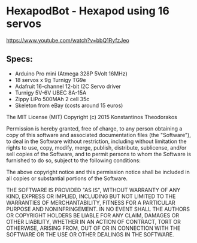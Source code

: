 # HexapodBot - Hexapod using 16 servos

https://www.youtube.com/watch?v=bbQ1RyfzJeo

## Specs:

* Arduino Pro mini (Atmega 328P 5Volt 16MHz)
* 18 servos x 9g Turnigy TG9e
* Adafruit 16-channel 12-bit I2C Servo driver
* Turnigy 5V-6V UBEC 8A-15A
* Zippy LiPo 500MAh 2 cell 35c
* Skeleton from eBay (costs around 15 euros)

The MIT License (MIT)
Copyright (c) 2015 Konstantinos Theodorakos

Permission is hereby granted, free of charge, to any person obtaining a copy of this software and associated documentation files (the "Software"), to deal in the Software without restriction, including without limitation the rights to use, copy, modify, merge, publish, distribute, sublicense, and/or sell copies of the Software, and to permit persons to whom the Software is furnished to do so, subject to the following conditions:

The above copyright notice and this permission notice shall be included in all copies or substantial portions of the Software.

THE SOFTWARE IS PROVIDED "AS IS", WITHOUT WARRANTY OF ANY KIND, EXPRESS OR IMPLIED, INCLUDING BUT NOT LIMITED TO THE WARRANTIES OF MERCHANTABILITY, FITNESS FOR A PARTICULAR PURPOSE AND NONINFRINGEMENT. IN NO EVENT SHALL THE AUTHORS OR COPYRIGHT HOLDERS BE LIABLE FOR ANY CLAIM, DAMAGES OR OTHER LIABILITY, WHETHER IN AN ACTION OF CONTRACT, TORT OR OTHERWISE, ARISING FROM, OUT OF OR IN CONNECTION WITH THE SOFTWARE OR THE USE OR OTHER DEALINGS IN THE SOFTWARE.
